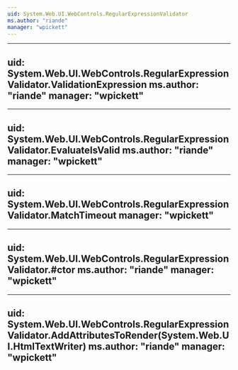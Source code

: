 ```yaml
---
uid: System.Web.UI.WebControls.RegularExpressionValidator
ms.author: "riande"
manager: "wpickett"
---
```


---
uid: System.Web.UI.WebControls.RegularExpressionValidator.ValidationExpression
ms.author: "riande"
manager: "wpickett"
---

---
uid: System.Web.UI.WebControls.RegularExpressionValidator.EvaluateIsValid
ms.author: "riande"
manager: "wpickett"
---

---
uid: System.Web.UI.WebControls.RegularExpressionValidator.MatchTimeout
manager: "wpickett"
---

---
uid: System.Web.UI.WebControls.RegularExpressionValidator.#ctor
ms.author: "riande"
manager: "wpickett"
---

---
uid: System.Web.UI.WebControls.RegularExpressionValidator.AddAttributesToRender(System.Web.UI.HtmlTextWriter)
ms.author: "riande"
manager: "wpickett"
---
